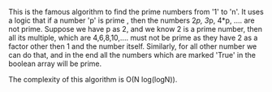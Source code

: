 This is the famous algorithm to find the prime numbers from '1' to 'n'.
It uses a logic that if a number 'p' is prime , then the numbers 2*p, 3*p, 4*p, .... are not prime.
Suppose we have p as 2, and we know 2 is a prime number, then all its multiple, which are 4,6,8,10,.... must not be prime as they have 2 as a factor other then 1 and the number itself.
Similarly, for all other number we can do that, and in the end all the numbers which are marked 'True' in the boolean array will be prime.

The complexity of this algorithm is O(N log(logN)).
